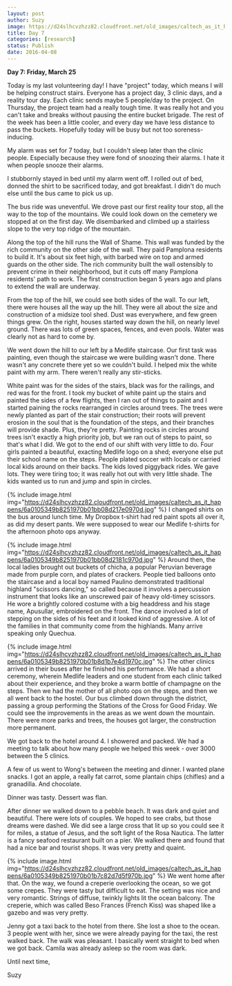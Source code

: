 ```yaml
---
layout: post
author: Suzy
image: https://d24slhcvzhzz82.cloudfront.net/old_images/caltech_as_it_happens/6a0105349b8251970b01bb08d217ce970d.jpg
title: Day 7
categories: [research]
status: Publish
date: 2016-04-08
---
```



**Day 7: Friday, March 25**

Today is my last volunteering day! I have "project" today, which means I will be helping construct stairs. Everyone has a project day, 3 clinic days, and a reality tour day. Each clinic sends maybe 5 people/day to the project. On Thursday, the project team had a really tough time. It was really hot and you can't take and breaks without pausing the entire bucket brigade. The rest of the week has been a little cooler, and every day we have less distance to pass the buckets. Hopefully today will be busy but not too soreness-inducing.

My alarm was set for 7 today, but I couldn't sleep later than the clinic people. Especially because they were fond of snoozing their alarms. I hate it when people snooze their alarms.

I stubbornly stayed in bed until my alarm went off. I rolled out of bed, donned the shirt to be sacrificed today, and got breakfast. I didn't do much else until the bus came to pick us up.

The bus ride was uneventful. We drove past our first reality tour stop, all the way to the top of the mountains. We could look down on the cemetery we stopped at on the first day. We disembarked and climbed up a stairless slope to the very top ridge of the mountain.

Along the top of the hill runs the Wall of Shame. This wall was funded by the rich community on the other side of the wall. They paid Pamplona residents to build it. It's about six feet high, with barbed wire on top and armed guards on the other side. The rich community built the wall ostensibly to prevent crime in their neighborhood, but it cuts off many Pamplona residents' path to work. The first construction began 5 years ago and plans to extend the wall are underway.

From the top of the hill, we could see both sides of the wall. To our left, there were houses all the way up the hill. They were all about the size and construction of a midsize tool shed. Dust was everywhere, and few green things grew. On the right, houses started way down the hill, on nearly level ground. There was lots of green spaces, fences, and even pools. Water was clearly not as hard to come by.

We went down the hill to our left by a Medlife staircase. Our first task was painting, even though the staircase we were building wasn't done. There wasn't any concrete there yet so we couldn't build. I helped mix the white paint with my arm. There weren't really any stir-sticks.

White paint was for the sides of the stairs, black was for the railings, and red was for the front. I took my bucket of white paint up the stairs and painted the sides of a few flights, then I ran out of things to paint and I started paining the rocks rearranged in circles around trees. The trees were newly planted as part of the stair construction; their roots will prevent erosion in the soul that is the foundation of the steps, and their branches will provide shade. Plus, they're pretty. Painting rocks in circles around trees isn't exactly a high priority job, but we ran out of steps to paint, so that's what I did. We got to the end of our shift with very little to do. Four girls painted a beautiful, exacting Medlife logo on a shed; everyone else put their school name on the steps. People plated soccer with locals or carried local kids around on their backs. The kids loved piggyback rides. We gave lots. They were tiring too; it was really hot out with very little shade. The kids wanted us to run and jump and spin in circles.


{% include image.html img="https://d24slhcvzhzz82.cloudfront.net/old_images/caltech_as_it_happens/6a0105349b8251970b01bb08d217e0970d.jpg" %}
I changed shirts on the bus around lunch time. My Dropbox t-shirt had red paint spots all over it, as did my desert pants. We were supposed to wear our Medlife t-shirts for the afternoon photo ops anyway.


{% include image.html img="https://d24slhcvzhzz82.cloudfront.net/old_images/caltech_as_it_happens/6a0105349b8251970b01bb08d2181c970d.jpg" %}
Around then, the local ladies brought out buckets of chicha, a popular Peruvian beverage made from purple corn, and plates of crackers. People tied balloons onto the staircase and a local boy named Paulino demonstrated traditional highland "scissors dancing," so called because it involves a percussion instrument that looks like an unscrewed pair of heavy old-timey scissors. He wore a brightly colored costume with a big headdress and his stage name, Apusullar, embroidered on the front. The dance involved a lot of stepping on the sides of his feet and it looked kind of aggressive. A lot of the families in that community come from the highlands. Many arrive speaking only Quechua.


{% include image.html img="https://d24slhcvzhzz82.cloudfront.net/old_images/caltech_as_it_happens/6a0105349b8251970b01b8d1b7e4d1970c.jpg" %}
The other clinics arrived in their buses after he finished his performance. We had a short ceremony, wherein Medlife leaders and one student from each clinic talked about their experience, and they broke a warm bottle of champagne on the steps. Then we had the mother of all photo ops on the steps, and then we all went back to the hostel. Our bus climbed down through the district, passing a group performing the Stations of the Cross for Good Friday. We could see the improvements in the areas as we went down the mountain. There were more parks and trees, the houses got larger, the construction more permanent.

We got back to the hotel around 4. I showered and packed. We had a meeting to talk about how many people we helped this week - over 3000 between the 5 clinics.

A few of us went to Wong's between the meeting and dinner. I wanted plane snacks. I got an apple, a really fat carrot, some plantain chips (chifles) and a granadilla. And chocolate.

Dinner was tasty. Dessert was flan.

After dinner we walked down to a pebble beach. It was dark and quiet and beautiful. There were lots of couples. We hoped to see crabs, but those dreams were dashed. We did see a large cross that lit up so you could see it for miles, a statue of Jesus, and the soft light of the Rosa Nautica. The latter is a fancy seafood restaurant built on a pier. We walked there and found that had a nice bar and tourist shops. It was very pretty and quaint.


{% include image.html img="https://d24slhcvzhzz82.cloudfront.net/old_images/caltech_as_it_happens/6a0105349b8251970b01b7c82d7d5f970b.jpg" %}
We went home after that. On the way, we found a creperie overlooking the ocean, so we got some crepes. They were tasty but difficult to eat. The setting was nice and very romantic. Strings of diffuse, twinkly lights lit the ocean balcony. The creperie, which was called Beso Frances (French Kiss) was shaped like a gazebo and was very pretty.

Jenny got a taxi back to the hotel from there. She lost a shoe to the ocean. 3 people went with her, since we were already paying for the taxi, the rest walked back. The walk was pleasant. I basically went straight to bed when we got back. Camila was already asleep so the room was dark.

Until next time,

Suzy

